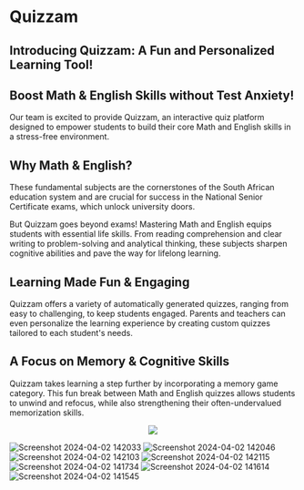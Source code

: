 # Quizzam
## Introducing Quizzam: A Fun and Personalized Learning Tool!
## Boost Math & English Skills without Test Anxiety!

Our team is excited to provide Quizzam, an interactive quiz platform designed to empower students to build their core Math and English skills in a stress-free environment.

## Why Math & English?

These fundamental subjects are the cornerstones of the South African education system and are crucial for success in the National Senior Certificate exams, which unlock university doors.

But Quizzam goes beyond exams! Mastering Math and English equips students with essential life skills. From reading comprehension and clear writing to problem-solving and analytical thinking, these subjects sharpen cognitive abilities and pave the way for lifelong learning.

## Learning Made Fun & Engaging

Quizzam offers a variety of automatically generated quizzes, ranging from easy to challenging, to keep students engaged. Parents and teachers can even personalize the learning experience by creating custom quizzes tailored to each student's needs.

## A Focus on Memory & Cognitive Skills

Quizzam takes learning a step further by incorporating a memory game category. This fun break between Math and English quizzes allows students to unwind and refocus, while also strengthening their often-undervalued memorization skills.

<p align="center" width="100%">
    <img src="https://github.com/dylan-govender/Quizzam/assets/134143760/84b00759-b415-4303-9f29-92e08083e065"> 
</p>

		
![Screenshot 2024-04-02 142033](https://github.com/dylan-govender/Quizzam/assets/134143760/5c5ea72d-ff0a-4b29-9e0b-abdf02c8e1e8)
![Screenshot 2024-04-02 142046](https://github.com/dylan-govender/Quizzam/assets/134143760/c671700b-b70a-481c-add2-aad9bc3d128d)
![Screenshot 2024-04-02 142103](https://github.com/dylan-govender/Quizzam/assets/134143760/9dfea7ad-086c-4a02-ac53-14dfa207b7d2)
![Screenshot 2024-04-02 142115](https://github.com/dylan-govender/Quizzam/assets/134143760/e8769dba-72da-42e3-8d21-f765bec7c76c)
![Screenshot 2024-04-02 141734](https://github.com/dylan-govender/Quizzam/assets/134143760/97b41ca4-90bf-4530-add9-75247439354f)
![Screenshot 2024-04-02 141614](https://github.com/dylan-govender/Quizzam/assets/134143760/96e554f9-b24a-4159-9fe4-0a2682de4bd2)
![Screenshot 2024-04-02 141545](https://github.com/dylan-govender/Quizzam/assets/134143760/6880eed9-b34c-421c-8474-f4653c2df291)

